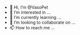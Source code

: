 - 👋 Hi, I’m @VasoPet
- 👀 I’m interested in ...
- 🌱 I’m currently learning ...
- 💞️ I’m looking to collaborate on ...
- 📫 How to reach me ...

<!---
VasoPet/VasoPet is a ✨ special ✨ repository because its `README.md` (this file) appears on your GitHub profile.
You can click the Preview link to take a look at your changes.
--->
